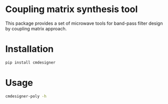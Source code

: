 Coupling matrix synthesis tool
==============================

This package provides a set of microwave tools for band-pass filter
design by coupling matrix approach.

# Installation
```bash
pip install cmdesigner
```
# Usage
```bash
cmdesigner-poly -h
```

